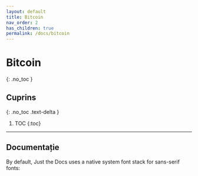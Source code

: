 ```yaml
---
layout: default
title: Bitcoin
nav_order: 2
has_children: true
permalink: /docs/bitcoin
---
```

# Bitcoin
{: .no_toc }

## Cuprins
{: .no_toc .text-delta }

1. TOC
{:toc}

---

## Documentație

By default, Just the Docs uses a native system font stack for sans-serif fonts: